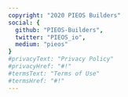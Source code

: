 ```yaml
---
copyright: "2020 PIEOS Builders"
social: {
  github: "PIEOS-Builders",
  twitter: "PIEOS_io",
  medium: "pieos"
}
#privacyText: "Privacy Policy"
#privacyHref: "#!"
#termsText: "Terms of Use"
#termsHref: "#!"
---
```

